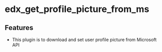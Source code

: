 # edx_get_profile_picture_from_ms

## Features

- This plugin is to download and set user profile picture from Microsoft API
